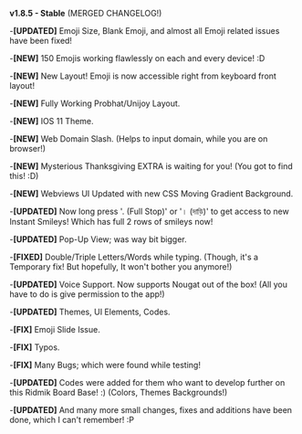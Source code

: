 **v1.8.5 - Stable** (MERGED CHANGELOG!)

-**[UPDATED]** Emoji Size, Blank Emoji, and almost all Emoji related issues have been fixed!

-**[NEW]** 150 Emojis working flawlessly on each and every device! :D

-**[NEW]** New Layout! Emoji is now accessible right from keyboard front layout!

-**[NEW]** Fully Working Probhat/Unijoy Layout.

-**[NEW]** IOS 11 Theme.

-**[NEW]** Web Domain Slash. (Helps to input domain, while you are on browser!)

-**[NEW]** Mysterious Thanksgiving EXTRA is waiting for you! (You got to find this! :D)

-**[NEW]** Webviews UI Updated with new CSS Moving Gradient Background.

-**[UPDATED]** Now long press '. (Full Stop)' or '। (দাড়ি)' to get access to new Instant Smileys! Which has full 2 rows of smileys now!

-**[UPDATED]** Pop-Up View; was way bit bigger.

-**[FIXED]** Double/Triple Letters/Words while typing. (Though, it's a Temporary fix! But hopefully, It won't bother you anymore!)

-**[UPDATED]** Voice Support. Now supports Nougat out of the box! (All you have to do is give permission to the app!) 

-**[UPDATED]** Themes, UI Elements, Codes.

-**[FIX]** Emoji Slide Issue.

-**[FIX]** Typos.

-**[FIX]** Many Bugs; which were found while testing!

-**[UPDATED]** Codes were added for them who want to develop further on this Ridmik Board Base! :) (Colors, Themes Backgrounds!)

-**[UPDATED]** And many more small changes, fixes and additions have been done, which I can't remember! :P

